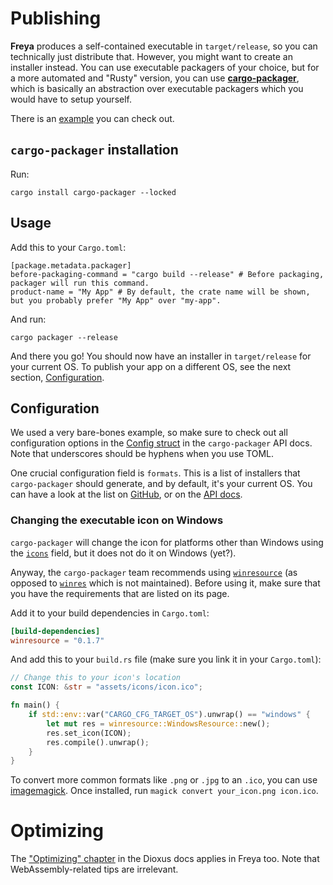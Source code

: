 # Publishing

**Freya** produces a self-contained executable in `target/release`, so you can technically just distribute that.
However, you might want to create an installer instead. You can use executable packagers of your choice, but
for a more automated and "Rusty" version, you can use [**cargo-packager**](https://github.com/crabnebula-dev/cargo-packager), which is basically an abstraction
over executable packagers which you would have to setup yourself.

There is an [example](https://github.com/marc2332/freya/tree/main/examples/installer) you can check out.

## `cargo-packager` installation

Run:

```
cargo install cargo-packager --locked
```

## Usage

Add this to your `Cargo.toml`:

```
[package.metadata.packager]
before-packaging-command = "cargo build --release" # Before packaging, packager will run this command.
product-name = "My App" # By default, the crate name will be shown, but you probably prefer "My App" over "my-app".
```

And run:

```
cargo packager --release
```

And there you go! You should now have an installer in `target/release` for your current OS.
To publish your app on a different OS, see the next section, [Configuration](#configuration).

## Configuration

We used a very bare-bones example, so make sure to check out all configuration options in the [Config struct](https://docs.rs/cargo-packager/latest/cargo_packager/config/struct.Config.html)
in the `cargo-packager` API docs. Note that underscores should be hyphens when you use TOML.

One crucial configuration field is `formats`.
This is a list of installers that `cargo-packager` should generate, and by default, it's your current OS.
You can have a look at the list on [GitHub](https://github.com/crabnebula-dev/cargo-packager#supported-packages), or on the [API docs](https://docs.rs/cargo-packager/latest/cargo_packager/config/enum.PackageFormat.html).

### Changing the executable icon on Windows

`cargo-packager` will change the icon for platforms other than Windows using the [`icons`](https://docs.rs/cargo-packager/latest/cargo_packager/config/struct.Config.html#structfield.icons)
field, but it does not do it on Windows (yet?).

Anyway, the `cargo-packager` team recommends using [`winresource`](https://crates.io/crates/winresource)
(as opposed to [`winres`](https://crates.io/crates/winres) which is not maintained).
Before using it, make sure that you have the requirements that are listed on its page.

Add it to your build dependencies in `Cargo.toml`:

```toml
[build-dependencies]
winresource = "0.1.7"
```

And add this to your `build.rs` file (make sure you link it in your `Cargo.toml`):

```rs
// Change this to your icon's location
const ICON: &str = "assets/icons/icon.ico";

fn main() {
    if std::env::var("CARGO_CFG_TARGET_OS").unwrap() == "windows" {
        let mut res = winresource::WindowsResource::new();
        res.set_icon(ICON);
        res.compile().unwrap();
    }
}
```

To convert more common formats like `.png` or `.jpg` to an `.ico`, you can use [imagemagick](https://imagemagick.org).
Once installed, run `magick convert your_icon.png icon.ico`.

# Optimizing

The ["Optimizing" chapter](https://dioxuslabs.com/learn/0.4/cookbook/optimizing) in the Dioxus docs applies in Freya too.
Note that WebAssembly-related tips are irrelevant.
